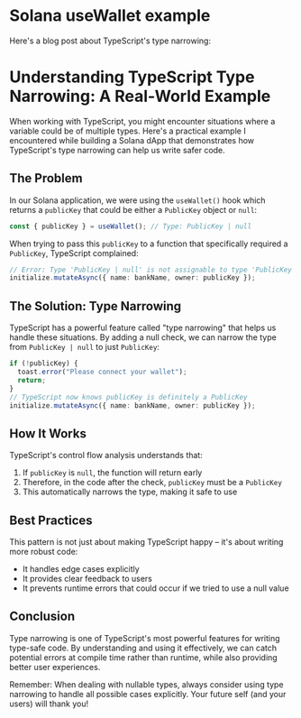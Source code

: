 # Solana useWallet example

<!-- toc -->

Here's a blog post about TypeScript's type narrowing:

# Understanding TypeScript Type Narrowing: A Real-World Example

When working with TypeScript, you might encounter situations where a variable could be of multiple types. Here's a practical example I encountered while building a Solana dApp that demonstrates how TypeScript's type narrowing can help us write safer code.

## The Problem

In our Solana application, we were using the `useWallet()` hook which returns a `publicKey` that could be either a `PublicKey` object or `null`:

```typescript
const { publicKey } = useWallet(); // Type: PublicKey | null
```

When trying to pass this `publicKey` to a function that specifically required a `PublicKey`, TypeScript complained:

```typescript
// Error: Type 'PublicKey | null' is not assignable to type 'PublicKey'
initialize.mutateAsync({ name: bankName, owner: publicKey });
```

## The Solution: Type Narrowing

TypeScript has a powerful feature called "type narrowing" that helps us handle these situations. By adding a null check, we can narrow the type from `PublicKey | null` to just `PublicKey`:

```typescript
if (!publicKey) {
  toast.error("Please connect your wallet");
  return;
}
// TypeScript now knows publicKey is definitely a PublicKey
initialize.mutateAsync({ name: bankName, owner: publicKey });
```

## How It Works

TypeScript's control flow analysis understands that:

1. If `publicKey` is `null`, the function will return early
2. Therefore, in the code after the check, `publicKey` must be a `PublicKey`
3. This automatically narrows the type, making it safe to use

## Best Practices

This pattern is not just about making TypeScript happy – it's about writing more robust code:

- It handles edge cases explicitly
- It provides clear feedback to users
- It prevents runtime errors that could occur if we tried to use a null value

## Conclusion

Type narrowing is one of TypeScript's most powerful features for writing type-safe code. By understanding and using it effectively, we can catch potential errors at compile time rather than runtime, while also providing better user experiences.

Remember: When dealing with nullable types, always consider using type narrowing to handle all possible cases explicitly. Your future self (and your users) will thank you!
